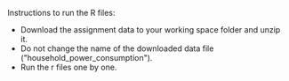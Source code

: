 Instructions to run the R files:

+ Download the assignment data to your working space folder and unzip it.
+ Do not change the name of the downloaded data file ("household_power_consumption").
+ Run the r files one by one.
